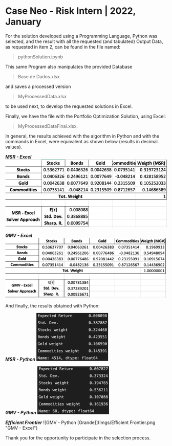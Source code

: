 Case Neo - Risk Intern | 2022, January
==============

For the solution developed using a Programming Language, Python was selected, and the result with all the requested (and tabulated) Output Data, as requested in item 2, can be found in the file named:

>pythonSolution.ipynb

This same Program also manipulates the provided Database

>Base de Dados.xlsx

and saves a processed version

>MyProcessedData.xlsx

to be used next, to develop the requested solutions in Excel.

Finally, we have the file with the Portfolio Optimization Solution, using Excel:

>MyProcessedDataFinal.xlsx.

In general, the results achieved with the algorithm in Python and with the commands in Excel, were equivalent as shown below (results in decimal values).

***MSR - Excel***
![MSR - Excel [Grande]](Imgs/MSR-Excel.png "MSR - Excel")

***GMV - Excel***
![GMV - Excel [Grande]](Imgs/GMV-Excel.png "GMV - Excel")

And finally, the results obtained with Python:

***MSR - Python***
![MSR - Python [Grande]](Imgs/MSR-Python.png "MSR - Python")

***GMV - Python***
![GMV - Python [Grande]](Imgs/GMV-Python.png "GMV - Python")

***Efficient Frontier***
![GMV - Python [Grande]](Imgs/Efficient Frontier.png "GMV - Excel")








Thank you for the opportunity to participate in the selection process.